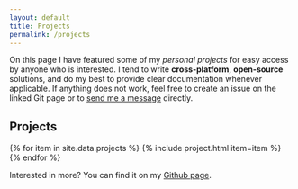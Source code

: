 ```yaml
---
layout: default
title: Projects
permalink: /projects
---
```


On this page I have featured some of my _personal projects_ for easy access by anyone who is interested.
I tend to write **cross-platform**, **open-source** solutions, and do my best to provide clear documentation 
whenever applicable. If anything does not work, feel free to create an issue on the
linked Git page or to [send me a message](/contact) directly.

## Projects
<div id="project-list">
    {% for item in site.data.projects %}
    {% include project.html item=item %}
    {% endfor %}
</div>

Interested in more? You can find it on my [Github page](https://github.com/LucvandenBrand).